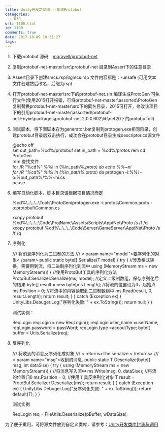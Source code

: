 ```yaml
---
title: Unity开发之网络---集成Protobuf
categories:
  - U3D
url: 1100.html
id: 1100
comments: true
date: 2017-10-09 18:31:23
tags:
---
```


1.  下载protobuf 源码　[mgravell/protobuf-net](https://github.com/mgravell/protobuf-net)
2.  复制protobuf-net-master\\src\\protobuf-net 目录到Assert下的任意目录
3.  Assert目录下创建smcs.rsp和gmcs.rsp 文件内容都是：-unsafe (可用文本文件创建然后改名，后缀为rsp)
4.  打开protobuf-net-master\\src下的protobuf-net.sln 编译生成ProtoGen 可执行文件(使用2015打开报错，可将protobuf-net-master\\assorted\\ProtoGen复制替换protobuf-net-master\\src下的同名目录，2015可打开，修改该项目下的引用protobuf-net-master\\assorted\\protobuf-net.Enyim\\packages\\protobuf-net.2.0.0.602\\lib\\net20下的protobuf.dll)
5.  测试脚本，将下面脚本存为generator.bat复制到protogen.exe相同目录，创建protobuf目录后双击执行，成功会在protobuf目录生成descriptor.cs源文件
    
    @echo off  
    set out_path=%cd%/protobuf
    set in_path = %cd%/protos
    rem cd ProtoGen  
    rem 查找文件   
    for /R "%cd%" %%i in (%in_path%*.proto) do echo %%~ni     
    for /R "%cd%" %%i in (%in\_path%*.proto) do protogen -i:%%i -o:%out\_path%/%%~ni.cs    
    pause
    
6.  编写自动化脚本，脚本目录请根据项目情况而定
    
    %cd%\\..\\..\\..\\Tools\\ProtoGen\\protogen.exe -i:protos\\Common.proto -o:protobuf\\Common.cs
    
    xcopy protobuf %cd%\\..\\..\\..\\Code\\ProjName\\Assets\\Scripts\\App\\Net\\Proto /s /f /q
    xcopy protobuf  %cd%\\..\\..\\..\\Code\\Server\\GameServer\\App\\Net\\Proto /s /f /q
    
7.  序列化
    
       /// 将消息序列化为二进制的方法
            /// < param name="model">要序列化的对象< /param>
            public static byte\[\] Serialize<T>(T model)
            {
                try
                {
                    //涉及格式转换，需要用到流，将二进制序列化到流中
                    using (MemoryStream ms = new MemoryStream())
                    {
                        //使用ProtoBuf工具的序列化方法
                        ProtoBuf.Serializer.Serialize<T>(ms, model);
                        //定义二级制数组，保存序列化后的结果
                        byte\[\] result = new byte\[ms.Length\];
                        //将流的位置设为0，起始点
                        ms.Position = 0;
                        //将流中的内容读取到二进制数组中
                        ms.Read(result, 0, result.Length);
                        return result;
                    }
                }
                catch (Exception ex)
                {
                    UnityLibs.Debuger.Log("序列化失败: " + ex.ToString());
                    return null;
                }
            }
    
    测试实例：
    
     ReqLogin reqLogin = new ReqLogin();
            reqLogin.user_name =userName;
            reqLogin.password = passWord;
            reqLogin.type =accoutType; 
     byte\[\] buffer = Utils.Serialize<ReqLogin>(req);
    
8.  反序列化
    
    /// 将收到的消息反序列化成对象
            /// < returns>The serialize.< /returns>
            /// < param name="msg">收到的消息.</param>
            public static T Deserialize<T>(byte\[\] msg, int dataSise)
            {
                try
                {
                    using (MemoryStream ms = new MemoryStream())
                    {
                        //将消息写入流中
                        ms.Write(msg, 0, dataSise);
                        //将流的位置归0
                        ms.Position = 0;
                        //使用工具反序列化对象
                        T result = ProtoBuf.Serializer.Deserialize<T>(ms);
                        return result;
                    }
                }
                catch (Exception ex)
                {
                    UnityLibs.Debuger.Log("反序列化失败: " + ex.ToString());
                    return default(T);
                }
            }
    
    测试实例
    
    ReqLogin req = FileUtils.Deserialize<ReqLogin>(pBuffer, wDataSize);
    

为了便于重用，可将源文件放到自定义类库，请参考：[Unity开发类库封装与调用](http://www.le-more.com/?p=1186)